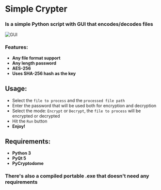 # Simple Crypter
### Is a simple Python script with GUI that encodes/decodes files 

![GUI](https://i.ibb.co/9qvvsmj/image.png)

### Features:
* **Any file format support**
* **Any length password**
* **AES-256**
* **Uses SHA-256 hash as the key**
 
## Usage:
* Select the `file to process` and the `processed file path`
* Enter the password that will be used both for encryption and decryption
* Select the mode: `Encrypt` or `Decrypt`, the `file to process` will be encrypted or decrypted
* Hit the `Run` button
* **Enjoy!**

## Requirements:
* **Python 3**
* **PyQt 5**
* **PyCryptodome**
### There's also a compiled portable .exe that doesn't need any requirements
